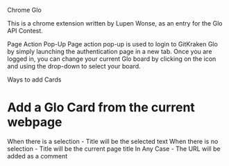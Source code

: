 Chrome Glo

This is a chrome extension written by Lupen Wonse, as an entry for the Glo API Contest.

Page Action Pop-Up
    Page action pop-up is used to login to GitKraken Glo by simply launching the authentication page in a new tab.
    Once you are logged in, you can change your current Glo board by clicking on the icon and using the drop-down to select your board.

Ways to add Cards

# Add a Glo Card from the current webpage
When there is a selection
    - Title will be the selected text
When there is no selection
    - Title will be the current page title
In Any Case
    - The URL will be added as a comment
